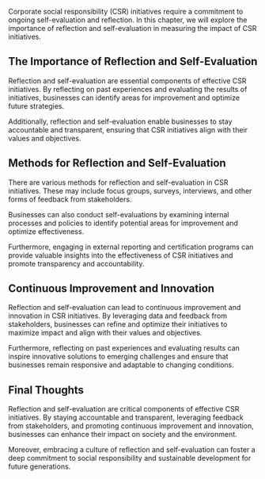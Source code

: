 
Corporate social responsibility (CSR) initiatives require a commitment to ongoing self-evaluation and reflection. In this chapter, we will explore the importance of reflection and self-evaluation in measuring the impact of CSR initiatives.

The Importance of Reflection and Self-Evaluation
------------------------------------------------

Reflection and self-evaluation are essential components of effective CSR initiatives. By reflecting on past experiences and evaluating the results of initiatives, businesses can identify areas for improvement and optimize future strategies.

Additionally, reflection and self-evaluation enable businesses to stay accountable and transparent, ensuring that CSR initiatives align with their values and objectives.

Methods for Reflection and Self-Evaluation
------------------------------------------

There are various methods for reflection and self-evaluation in CSR initiatives. These may include focus groups, surveys, interviews, and other forms of feedback from stakeholders.

Businesses can also conduct self-evaluations by examining internal processes and policies to identify potential areas for improvement and optimize effectiveness.

Furthermore, engaging in external reporting and certification programs can provide valuable insights into the effectiveness of CSR initiatives and promote transparency and accountability.

Continuous Improvement and Innovation
-------------------------------------

Reflection and self-evaluation can lead to continuous improvement and innovation in CSR initiatives. By leveraging data and feedback from stakeholders, businesses can refine and optimize their initiatives to maximize impact and align with their values and objectives.

Furthermore, reflecting on past experiences and evaluating results can inspire innovative solutions to emerging challenges and ensure that businesses remain responsive and adaptable to changing conditions.

Final Thoughts
--------------

Reflection and self-evaluation are critical components of effective CSR initiatives. By staying accountable and transparent, leveraging feedback from stakeholders, and promoting continuous improvement and innovation, businesses can enhance their impact on society and the environment.

Moreover, embracing a culture of reflection and self-evaluation can foster a deep commitment to social responsibility and sustainable development for future generations.
